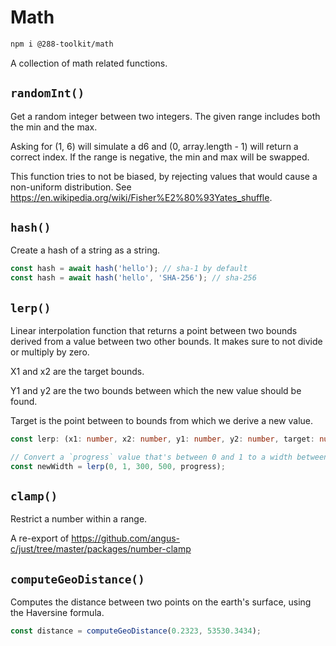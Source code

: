 # Math

```sh
npm i @288-toolkit/math
```

A collection of math related functions.

## `randomInt()`

Get a random integer between two integers. The given range includes both the min and the max.

Asking for (1, 6) will simulate a d6 and (0, array.length - 1) will return a correct index. If the
range is negative, the min and max will be swapped.

This function tries to not be biased, by rejecting values that would cause a non-uniform
distribution. See https://en.wikipedia.org/wiki/Fisher%E2%80%93Yates_shuffle.

## `hash()`

Create a hash of a string as a string.

```ts
const hash = await hash('hello'); // sha-1 by default
const hash = await hash('hello', 'SHA-256'); // sha-256
```

## `lerp()`

Linear interpolation function that returns a point between two bounds derived from a value between
two other bounds. It makes sure to not divide or multiply by zero.

X1 and x2 are the target bounds.

Y1 and y2 are the two bounds between which the new value should be found.

Target is the point between to bounds from which we derive a new value.

```ts
const lerp: (x1: number, x2: number, y1: number, y2: number, target: number) => number;
```

```ts
// Convert a `progress` value that's between 0 and 1 to a width between 300 and 500.
const newWidth = lerp(0, 1, 300, 500, progress);
```

## `clamp()`

Restrict a number within a range.

A re-export of https://github.com/angus-c/just/tree/master/packages/number-clamp

## `computeGeoDistance()`

Computes the distance between two points on the earth's surface, using the Haversine formula.

```ts
const distance = computeGeoDistance(0.2323, 53530.3434);
```

